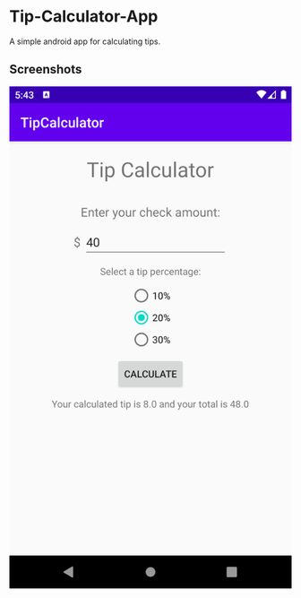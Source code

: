 # Tip-Calculator-App
A simple android app for calculating tips.

## Screenshots
![Screenshot 1](/screenshots/screenshot1.png)
